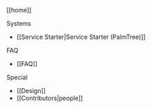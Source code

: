 [[home]]

Systems
- [[Service Starter|Service Starter (PalmTree)]]

FAQ
- [[FAQ]]

Special
- [[Design]]
- [[Contributors|people]]
